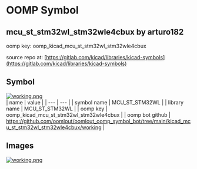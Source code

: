 # OOMP Symbol  
## mcu_st_stm32wl_stm32wle4cbux  by arturo182  
  
oomp key: oomp_kicad_mcu_st_stm32wl_stm32wle4cbux  
  
source repo at: [https://gitlab.com/kicad/libraries/kicad-symbols](https://gitlab.com/kicad/libraries/kicad-symbols)  
## Symbol  
  
[![working.png](working_600.png)](working.png)  
| name | value | 
| --- | --- | 
| symbol name | MCU_ST_STM32WL | 
| library name | MCU_ST_STM32WL | 
| oomp key | oomp_kicad_mcu_st_stm32wl_stm32wle4cbux | 
| oomp bot github | https://github.com/oomlout/oomlout_oomp_symbol_bot/tree/main/kicad_mcu_st_stm32wl_stm32wle4cbux/working | 
## Images  
  
[![working.png](working_140.png)](working.png)  
